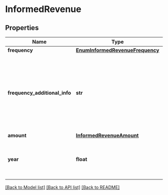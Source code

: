 # InformedRevenue

## Properties
Name | Type | Description | Notes
------------ | ------------- | ------------- | -------------
**frequency** | [**EnumInformedRevenueFrequency**](EnumInformedRevenueFrequency.md) |  | [optional] 
**frequency_additional_info** | **str** | Texto livre para complementar informação relativa ao patrimonio.  [Restrição] Preencher quando frequency for igual OUTROS.  | [optional] 
**amount** | [**InformedRevenueAmount**](InformedRevenueAmount.md) |  | 
**year** | **float** | Ano de referência da Renda, conforme especificação RFC-3339. | [optional] 

[[Back to Model list]](../README.md#documentation-for-models) [[Back to API list]](../README.md#documentation-for-api-endpoints) [[Back to README]](../README.md)

